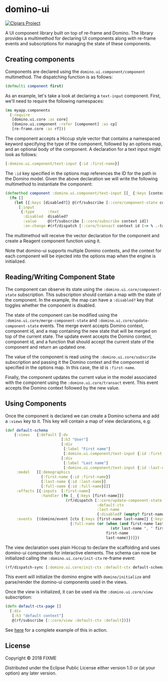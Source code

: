 # domino-ui

[![Clojars Project](https://img.shields.io/clojars/v/domino/ui.svg)](https://clojars.org/domino/ui)

A UI component library built on top of re-frame and Domino. The library provides a multimethod for declaring UI components along with re-frame events and subscriptions for managing the state of these components.

## Creating components

Components are declared using the `domino.ui.component/component` multimethod. The dispatching function is as follows:

```clojure
(defmulti component first)
```

As an example, let's take a look at declaring a `text-input` component. First, we'll need to require the following namespaces:

```clojure
(ns myapp.components
  (:require
   [domino.ui.core :as core]
   [domino.ui.component :refer [component] :as cp]
   [re-frame.core :as rf]))
```

The component accepts a Hiccup style vector that contains a namespaced keyword specifying the type of the component, followed by an options map, and an optional body of the component. A declaration for a text input might look as follows:

```clojure
[:domino.ui.component/text-input {:id :first-name}]
```

The `:id` key specified in the options map references the ID for the path in the Domino model. Given the above declaration
we will write the following multimethod to instantiate the component:

```clojure
(defmethod component :domino.ui.component/text-input [[_ {:keys [context id]}]]
  (fn []
    (let [{:keys [disabled?]} @(rf/subscribe [::core/component-state context id])]
      [:input
       {:type      :text
        :disabled  disabled?
        :value     @(rf/subscribe [::core/subscribe context id])
        :on-change #(rf/dispatch [::core/transact context id (-> % .-target .-value)])}])))   
```

The multimethod will receive the vector declaration for the component and create a Reagent component function using it.

Note that domino-ui supports multiple Domino contexts, and the context for each component will be injected into the options map when the engine is initialized.

## Reading/Writing Component State

The component can observe its state using the `:domino.ui.core/component-state` subscription. This subscription should
contain a map with the state of the component. In the example, the map can have a `:disabled?` key that toggles whether
the component is disabled.

The state of the component can be modified using the `:domino.ui.core/merge-component-state` and `:domino.ui.core/update-component-state`
events. The merge event accepts Domino context, component id, and a map containing the new state that will be merged on top of the current state.
The update event accepts the Domino context, component id, and a function that should accept the current state of the component and return an updated one.

The value of the component is read using the `:domino.ui.core/subscribe` subscription and passing it the Domino context and the component id specified in the options map. In this case, the id is `:first-name`.

Finally, the component updates the current value in the model associated with the component using the `:domino.ui.core/transact` event. This event accepts the Domino context followed by the new value.

## Using Components

Once the component is declared we can create a Domino schema and add a `:views` key to it. This key will contain a map of view
declarations, e.g:

```clojure
(def default-schema
    {:views   {:default [:dv
                         [:h3 "User"]
                         [:div
                          [:label "First name"]
                          [:domino.ui.component/text-input {:id :first-name}]]
                         [:div
                          [:label "Last name"]
                          [:domino.ui.component/text-input {:id :last-name}]]]}
     :model   [[:demographics
                [:first-name {:id :first-name}]
                [:last-name {:id :last-name}]
                [:full-name {:id :full-name}]]]
     :effects [{:inputs  [:first-name]
                :handler (fn [_ {:keys [first-name]}]
                           (rf/dispatch [::core/update-component-state
                                         :default-ctx
                                         :last-name
                                         {:disabled? (empty? first-name)}]))}]
     :events  [(domino/event [ctx {:keys [first-name last-name]} {:keys [full-name]}]
                             {:full-name (or (when (and first-name last-name)
                                               (str last-name ", " first-name))
                                             first-name
                                             last-name)})]})
```

The view declaration uses plain Hiccup to declare the scaffolding and uses domino-ui components for interactive elements.
The schema can now be initialized calling the `:domino.ui.core/init-ctx` re-frame event:

```clojure
(rf/dispatch-sync [:domino.ui.core/init-ctx :default-ctx default-schema {}])
```

This event will initialize the domino engine with `domino/initialize` and parse/render the domino-ui components used in the views.

Once the view is initialized, it can be used via the `:domino.ui.core/view` subscription:

```clojure
(defn default-ctx-page []
  [:div
   [:h3 "default context"]
   @(rf/subscribe [::core/view :default-ctx :default])])
```

See [here](https://github.com/domino-clj/domino-ui/blob/master/env/dev/cljs/domino-ui/test_page.cljs)
for a complete example of this in action.


## License

Copyright © 2018 FIXME

Distributed under the Eclipse Public License either version 1.0 or (at
your option) any later version.
